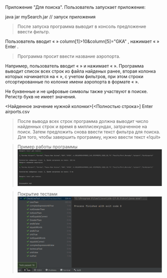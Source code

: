 Приложение "Для поиска".
Пользователь запускает приложение:

java jar mySearch.jar // запуск приложения
> После запуска программа выводит в консоль предложение ввести фильтр.

Пользователь вводит « » column[1]>10&column[5]="GKA" , нажимает « » Enter .
> Программа просит ввести название аэропорта.

Например, пользователь вводит « » и нажимает « ». Программа выводит список всех
строк из файла найденых ранее, вторая колонка которых начинается на « », с учетом
фильтров, при этом строки отсортированные по колонке имени аэропорта в формате
« ».

Не буквенные и не цифровые символы также участвуют в поиске. Регистр букв не имеет
значения.

<Найденное значение нужной колонки>[<Полностью строка>]
Enter
airports.csv
> После вывода всех строк программа должна выводит число найденных строк и время в
миллисекундах, затраченное на поиск.
> Затем предложить снова ввести текст фильтра для поиска.
> Для того, чтобы завершить программу, нужно ввести текст «!quit»



>Пример работы программы
 ![img.png](img.png)


>Покрытие тестами
> ![img_1.png](img_1.png)